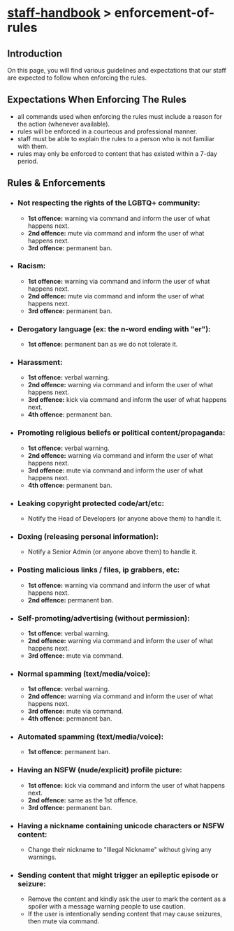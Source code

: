 # [staff-handbook](../../README.md) > enforcement-of-rules

## Introduction
On this page, you will find various guidelines and expectations that our staff are expected to follow when enforcing the rules.

## Expectations When Enforcing The Rules
- all commands used when enforcing the rules must include a reason for the action (whenever available).
- rules will be enforced in a courteous and professional manner.
- staff must be able to explain the rules to a person who is not familiar with them.
- rules may only be enforced to content that has existed within a 7-day period.

## Rules & Enforcements
- ### Not respecting the rights of the LGBTQ+ community:
    - **1st offence:** warning via command and inform the user of what happens next.
    - **2nd offence:** mute via command and inform the user of what happens next.
    - **3rd offence:** permanent ban.

- ### Racism:
    - **1st offence:** warning via command and inform the user of what happens next.
    - **2nd offence:** mute via command and inform the user of what happens next.
    - **3rd offence:** permanent ban.

- ### Derogatory language (ex: the n-word ending with "er"):
    - **1st offence:** permanent ban as we do not tolerate it.

- ### Harassment:
    - **1st offence:** verbal warning.
    - **2nd offence:** warning via command and inform the user of what happens next.
    - **3rd offence:** kick via command and inform the user of what happens next.
    - **4th offence:** permanent ban.

- ### Promoting religious beliefs or political content/propaganda:
    - **1st offence:** verbal warning.
    - **2nd offence:** warning via command and inform the user of what happens next.
    - **3rd offence:** mute via command and inform the user of what happens next.
    - **4th offence:** permanent ban.

- ### Leaking copyright protected code/art/etc:
    - Notify the Head of Developers (or anyone above them) to handle it.

- ### Doxing (releasing personal information):
    - Notify a Senior Admin (or anyone above them) to handle it.

- ### Posting malicious links / files, ip grabbers, etc:
    - **1st offence:** warning via command and inform the user of what happens next.
    - **2nd offence:** permanent ban.

- ### Self-promoting/advertising (without permission):
    - **1st offence:** verbal warning.
    - **2nd offence:** warning via command and inform the user of what happens next.
    - **3rd offence:** mute via command.

- ### Normal spamming (text/media/voice):
    - **1st offence:** verbal warning.
    - **2nd offence:** warning via command and inform the user of what happens next.
    - **3rd offence:** mute via command.
    - **4th offence:** permanent ban.

- ### Automated spamming (text/media/voice):
    - **1st offence:** permanent ban.

- ### Having an NSFW (nude/explicit) profile picture:
    - **1st offence:** kick via command and inform the user of what happens next.
    - **2nd offence:** same as the 1st offence.
    - **3rd offence:** permanent ban.

- ### Having a nickname containing unicode characters or NSFW content:
    - Change their nickname to "Illegal Nickname" without giving any warnings.

- ### Sending content that might trigger an epileptic episode or seizure:
    - Remove the content and kindly ask the user to mark the content as a spoiler with a message warning people to use caution.
    - If the user is intentionally sending content that may cause seizures, then mute via command.
